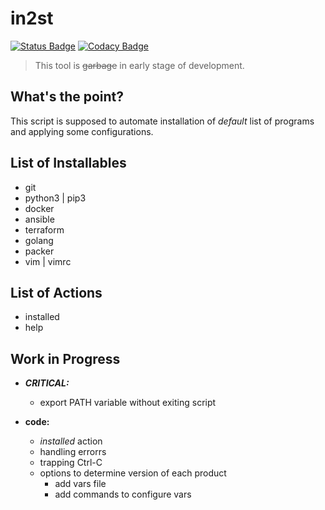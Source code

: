 # in2st

[![Status Badge](https://img.shields.io/badge/state-work%20in%20progress-yellowgreen.svg)](https://github.com/IlyaGulko/initial-install/#work-in-progress)
[![Codacy Badge](https://api.codacy.com/project/badge/Grade/7cddfd3a3d4449388c31c0b1b395f5e4)](https://www.codacy.com/app/IlyaGulko/initial-install?utm_source=github.com&amp;utm_medium=referral&amp;utm_content=IlyaGulko/initial-install&amp;utm_campaign=Badge_Grade) 


>  This tool is ~~garbage~~ in early stage of development.


## What's the point?

This script is supposed to automate installation of *default* list of programs and applying some configurations.


## List of Installables

  *  git
  *  python3 | pip3
  *  docker
  *  ansible
  *  terraform
  *  golang
  *  packer
  *  vim | vimrc


## List of Actions

  * installed
  * help


## Work in Progress

  *  ***CRITICAL:***
     *  export PATH variable without exiting script  
 
  *  **code:**
     * *installed* action 
     * handling errorrs
     * trapping Ctrl-C
     * options to determine version of each product
        * add vars file
        * add commands to configure vars
